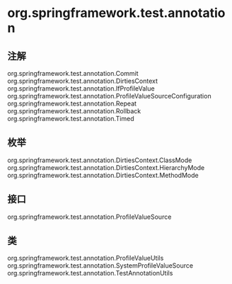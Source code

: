 # org.springframework.test.annotation

## 注解

org.springframework.test.annotation.Commit
org.springframework.test.annotation.DirtiesContext
org.springframework.test.annotation.IfProfileValue
org.springframework.test.annotation.ProfileValueSourceConfiguration
org.springframework.test.annotation.Repeat
org.springframework.test.annotation.Rollback
org.springframework.test.annotation.Timed

## 枚举

org.springframework.test.annotation.DirtiesContext.ClassMode
org.springframework.test.annotation.DirtiesContext.HierarchyMode
org.springframework.test.annotation.DirtiesContext.MethodMode

## 接口

org.springframework.test.annotation.ProfileValueSource

## 类

org.springframework.test.annotation.ProfileValueUtils
org.springframework.test.annotation.SystemProfileValueSource
org.springframework.test.annotation.TestAnnotationUtils




